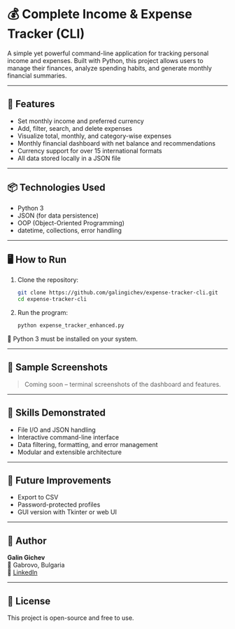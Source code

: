 
# 💰 Complete Income & Expense Tracker (CLI)

A simple yet powerful command-line application for tracking personal income and expenses. Built with Python, this project allows users to manage their finances, analyze spending habits, and generate monthly financial summaries.

---

## 🚀 Features

- Set monthly income and preferred currency
- Add, filter, search, and delete expenses
- Visualize total, monthly, and category-wise expenses
- Monthly financial dashboard with net balance and recommendations
- Currency support for over 15 international formats
- All data stored locally in a JSON file

---

## 📦 Technologies Used

- Python 3
- JSON (for data persistence)
- OOP (Object-Oriented Programming)
- datetime, collections, error handling

---

## 🖥️ How to Run

1. Clone the repository:
   ```bash
   git clone https://github.com/galingichev/expense-tracker-cli.git
   cd expense-tracker-cli
   ```

2. Run the program:
   ```bash
   python expense_tracker_enhanced.py
   ```

📌 Python 3 must be installed on your system.

---

## 📸 Sample Screenshots

> Coming soon – terminal screenshots of the dashboard and features.

---

## 🧠 Skills Demonstrated

- File I/O and JSON handling
- Interactive command-line interface
- Data filtering, formatting, and error management
- Modular and extensible architecture

---

## 📌 Future Improvements

- Export to CSV
- Password-protected profiles
- GUI version with Tkinter or web UI

---

## 👤 Author

**Galin Gichev**  
📍 Gabrovo, Bulgaria  
💼 [LinkedIn](https://linkedin.com/in/galingichev79)

---

## 📜 License

This project is open-source and free to use.
